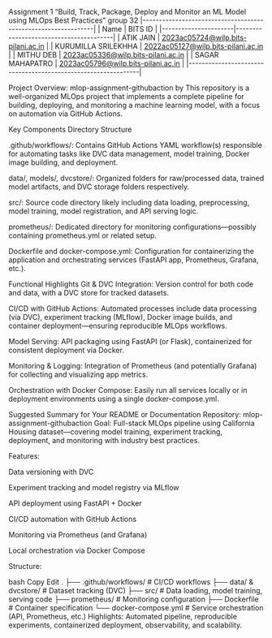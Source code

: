
Assignment 1
“Build, Track, Package, Deploy and Monitor an ML Model using MLOps Best Practices”
group 32
|---------------------------------------------------------------|
| Name                 | BITS ID                                |
|----------------------|----------------------------------------|
| ATIK JAIN            | 2023ac05724@wilp.bits-pilani.ac.in     |
| KURUMILLA SRILEKHHA  | 2022ac05127@wilp.bits-pilani.ac.in     |
| MITHU DEB            | 2023ac05336@wilp.bits-pilani.ac.in     |
| SAGAR MAHAPATRO      | 2023ac05796@wilp.bits-pilani.ac.in     |
|---------------------------------------------------------------|

Project Overview: mlop-assignment-githubaction by 
This repository is a well-organized MLOps project that implements a complete pipeline for building, deploying, and monitoring a machine learning model, with a focus on automation via GitHub Actions.

Key Components
Directory Structure

.github/workflows/: Contains GitHub Actions YAML workflow(s) responsible for automating tasks like DVC data management, model training, Docker image building, and deployment.

data/, models/, dvcstore/: Organized folders for raw/processed data, trained model artifacts, and DVC storage folders respectively.

src/: Source code directory likely including data loading, preprocessing, model training, model registration, and API serving logic.

prometheus/: Dedicated directory for monitoring configurations—possibly containing prometheus.yml or related setup.

Dockerfile and docker-compose.yml: Configuration for containerizing the application and orchestrating services (FastAPI app, Prometheus, Grafana, etc.).

Functional Highlights
Git & DVC Integration: Version control for both code and data, with a DVC store for tracked datasets.

CI/CD with GitHub Actions: Automated processes include data processing (via DVC), experiment tracking (MLflow), Docker image builds, and container deployment—ensuring reproducible MLOps workflows.

Model Serving: API packaging using FastAPI (or Flask), containerized for consistent deployment via Docker.

Monitoring & Logging: Integration of Prometheus (and potentially Grafana) for collecting and visualizing app metrics.

Orchestration with Docker Compose: Easily run all services locally or in deployment environments using a single docker-compose.yml.

Suggested Summary for Your README or Documentation
Repository: mlop-assignment-githubaction
Goal: Full-stack MLOps pipeline using California Housing dataset—covering model training, experiment tracking, deployment, and monitoring with industry best practices.

Features:

Data versioning with DVC

Experiment tracking and model registry via MLflow

API deployment using FastAPI + Docker

CI/CD automation with GitHub Actions

Monitoring via Prometheus (and Grafana)

Local orchestration via Docker Compose

Structure:

bash
Copy
Edit
.
├── .github/workflows/     # CI/CD workflows
├── data/ & dvcstore/      # Dataset tracking (DVC)
├── src/                   # Data loading, model training, serving code
├── prometheus/            # Monitoring configuration
├── Dockerfile             # Container specification
└── docker-compose.yml     # Service orchestration (API, Prometheus, etc.)
Highlights: Automated pipeline, reproducible experiments, containerized deployment, observability, and scalability.

